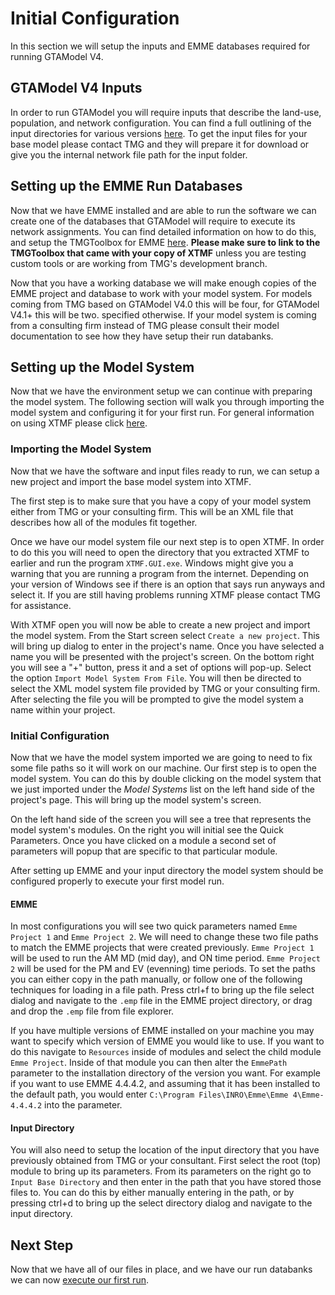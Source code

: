 # Initial Configuration

In this section we will setup the inputs and EMME databases required for running GTAModel V4.

## GTAModel V4 Inputs

In order to run GTAModel you will require inputs that describe the land-use, population, and network configuration.
You can find a full outlining of the input directories for various versions
[here](../InputDirectory/index.md).  To get the input files for your base model
please contact TMG and they will prepare it for download or give you the internal network file path for the input folder.

## Setting up the EMME Run Databases

Now that we have EMME installed and are able to run the software we can create one of the databases that GTAModel will require to execute its network assignments.  You can
find detailed information on how to do this, and setup the TMGToolbox for EMME [here](../Network/emme_project_setup.md).  **Please make sure to link to the TMGToolbox that
came with your copy of XTMF** unless you are testing custom tools or are working from TMG's development branch.

Now that you have a working database we will make enough copies of the EMME project and database to work with your model system.
For models coming from TMG based on GTAModel V4.0 this will be four, for GTAModel V4.1+ this will be two.
specified otherwise.  If your model system is coming from a consulting firm instead of TMG please consult their
model documentation to see how they have setup their run databanks.

## Setting up the Model System

Now that we have the environment setup we can continue with preparing the model system.  The following section
will walk you through importing the model system and configuring it for your first run.  For general information
on using XTMF please click [here](../../../xtmf/getting_familiar_with_xtmf.md).


### Importing the Model System

Now that we have the software and input files ready to run, we can setup a new project and import the base model system
into XTMF.

The first step is to make sure that you have a copy of your model system either from TMG or your consulting firm.
This will be an XML file that describes how all of the modules fit together.

Once we have our model system file our next step is to open XTMF.  In order to do this you will need to open
the directory that you extracted XTMF to earlier and run the program `XTMF.GUI.exe`.  Windows might give you
a warning that you are running a program from the internet.  Depending on your version of Windows see if there
is an option that says run anyways and select it.  If you are still having problems running XTMF please
contact TMG for assistance.

With XTMF open you will now be able to create a new project and import the model system.  From the Start
screen select `Create a new project`.  This will bring up dialog to enter in the project's name.  Once you
have selected a name you will be presented with the project's screen.  On the bottom right you will see a "+"
button, press it and a set of options will pop-up.  Select the option `Import Model System From File`.  You will
then be directed to select the XML model system file provided by TMG or your consulting firm.  After selecting the file
you will be prompted to give the model system a name within your project.

### Initial Configuration

Now that we have the model system imported we are going to need to fix some file paths so it will work
on our machine. Our first step is to open the model system.  You can do this by double clicking on the
model system that we just imported under the *Model Systems* list on the left hand side of the project's page.
This will bring up the model system's screen.

On the left hand side of the screen you will see a tree that represents the model system's modules.  On the right
you will initial see the Quick Parameters. Once you have clicked on a module a second set of parameters will popup
that are specific to that particular module.

After setting up EMME and your input directory the model system should be configured properly to execute your
first model run.

#### EMME

In most configurations you will see two quick parameters named `Emme Project 1` and
`Emme Project 2`.  We will need to change these two file paths to match the EMME projects that were created previously.
`Emme Project 1` will be used to run the AM MD (mid day), and ON time period. `Emme Project 2` will be used for the PM
and EV (evenning) time periods.  To set the paths you can either copy in the path manually, or follow one of the following
techniques for loading in a file path.  Press ctrl+f to bring up the file select dialog and navigate to the `.emp` file
in the EMME project directory, or drag and drop the `.emp` file from file explorer.

If you have multiple versions of EMME installed on your machine you may want to specify which version of EMME you would like
to use.  If you want to do this navigate to `Resources` inside of modules and select the child module `Emme Project`.
Inside of that module you can then alter the `EmmePath` parameter to the installation directory of the version you want.
For example if you want to use EMME 4.4.4.2, and assuming that it has been installed to the default path, you would enter
`C:\Program Files\INRO\Emme\Emme 4\Emme-4.4.4.2` into the parameter.

#### Input Directory

You will also need to setup the location of the input directory that you have previously obtained from TMG or your
consultant.  First select the root (top) module to bring up its parameters.  From its parameters on the right go to
`Input Base Directory` and then enter in the path that you have stored those files to.  You can do this by either
manually entering in the path, or by pressing ctrl+d to bring up the select directory dialog and navigate to the
input directory.

## Next Step

Now that we have all of our files in place, and we have our run databanks we can now [execute our first run](executing_a_run.md).